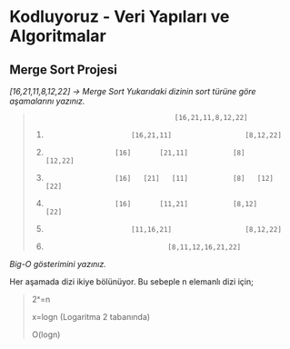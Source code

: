 # Kodluyoruz - Veri Yapıları ve Algoritmalar
## Merge Sort Projesi


*[16,21,11,8,12,22] -> Merge Sort*
*Yukarıdaki dizinin sort türüne göre aşamalarını yazınız.*

>                                        [16,21,11,8,12,22]
>   1.                          [16,21,11]                  [8,12,22]
>   2.                      [16]       [21,11]           [8]       [12,22]
>   3.                      [16]   [21]   [11]           [8]   [12]   [22] 
>   4.                      [16]       [11,21]           [8,12]       [22]
>   5.                          [11,16,21]                  [8,12,22]
>   6.                                   [8,11,12,16,21,22]
>



*Big-O gösterimini yazınız.*

Her aşamada dizi ikiye bölünüyor. Bu sebeple n elemanlı dizi için;

> 2ˣ=n
>
> x=logn (Logaritma 2 tabanında)
>
> O(logn)